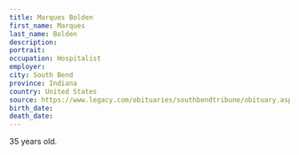 ```yaml
---
title: Marques Bolden
first_name: Marques
last_name: Bolden
description: 
portrait: 
occupation: Hospitalist
employer: 
city: South Bend
province: Indiana
country: United States
source: https://www.legacy.com/obituaries/southbendtribune/obituary.aspx?n=marques-larue-bolden&amp;pid=195744182&amp;fhid=8834
birth_date: 
death_date: 
---
```


35 years old.